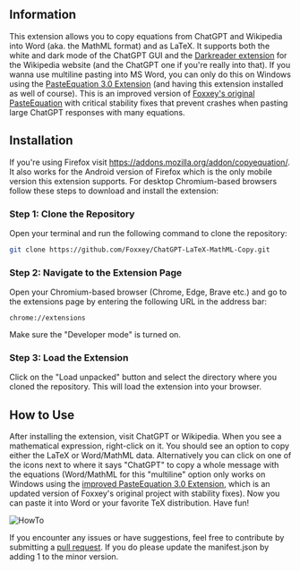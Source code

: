 ## Information

This extension allows you to copy equations from ChatGPT and Wikipedia into Word (aka. the MathML format) and as LaTeX. It supports both the white and dark mode of the ChatGPT GUI and the [Darkreader extension](https://chromewebstore.google.com/detail/dark-reader/eimadpbcbfnmbkopoojfekhnkhdbieeh) for the Wikipedia website (and the ChatGPT one if you're really into that). If you wanna use multiline pasting into MS Word, you can only do this on Windows using the [PasteEquation 3.0 Extension](https://github.com/BenC6116/PasteEquation-3.0) (and having this extension installed as well of course). This is an improved version of [Foxxey's original PasteEquation](https://github.com/Foxxey/PasteEquation) with critical stability fixes that prevent crashes when pasting large ChatGPT responses with many equations.

## Installation

If you're using Firefox visit https://addons.mozilla.org/addon/copyequation/. It also works for the Android version of Firefox which is the only mobile version this extension supports. For desktop Chromium-based browsers follow these steps to download and install the extension:

### Step 1: Clone the Repository

Open your terminal and run the following command to clone the repository:

```bash
git clone https://github.com/Foxxey/ChatGPT-LaTeX-MathML-Copy.git
```

### Step 2: Navigate to the Extension Page

Open your Chromium-based browser (Chrome, Edge, Brave etc.) and go to the extensions page by entering the following URL in the address bar:

```url
chrome://extensions
```

Make sure the "Developer mode" is turned on.

### Step 3: Load the Extension

Click on the "Load unpacked" button and select the directory where you cloned the repository. This will load the extension into your browser.

## How to Use

After installing the extension, visit ChatGPT or Wikipedia. When you see a mathematical expression, right-click on it. You should see an option to copy either the LaTeX or Word/MathML data. Alternatively you can click on one of the icons next to where it says "ChatGPT" to copy a whole message with the equations (Word/MathML for this "multiline" option only works on Windows using the [improved PasteEquation 3.0 Extension](https://github.com/BenC6116/PasteEquation-3.0), which is an updated version of Foxxey's original project with stability fixes). Now you can paste it into Word or your favorite TeX distribution. Have fun!

![HowTo](https://github.com/Foxxey/CopyEquation/assets/66215329/36c32793-9779-4a0f-a48a-5ebe57b8da91)

If you encounter any issues or have suggestions, feel free to contribute by submitting a [pull request](https://github.com/Foxxey/Karteikarte.com-Import-Script/pulls). If you do please update the manifest.json by adding 1 to the minor version.
